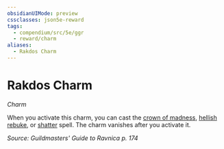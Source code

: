 ```yaml
---
obsidianUIMode: preview
cssclasses: json5e-reward
tags:
  - compendium/src/5e/ggr
  - reward/charm
aliases:
  - Rakdos Charm
---
```

# Rakdos Charm
*Charm*  

When you activate this charm, you can cast the [crown of madness](2-Mechanics/CLI/spells/crown-of-madness.md), [hellish rebuke](2-Mechanics/CLI/spells/hellish-rebuke.md), or [shatter](2-Mechanics/CLI/spells/shatter.md) spell. The charm vanishes after you activate it.

*Source: Guildmasters' Guide to Ravnica p. 174*